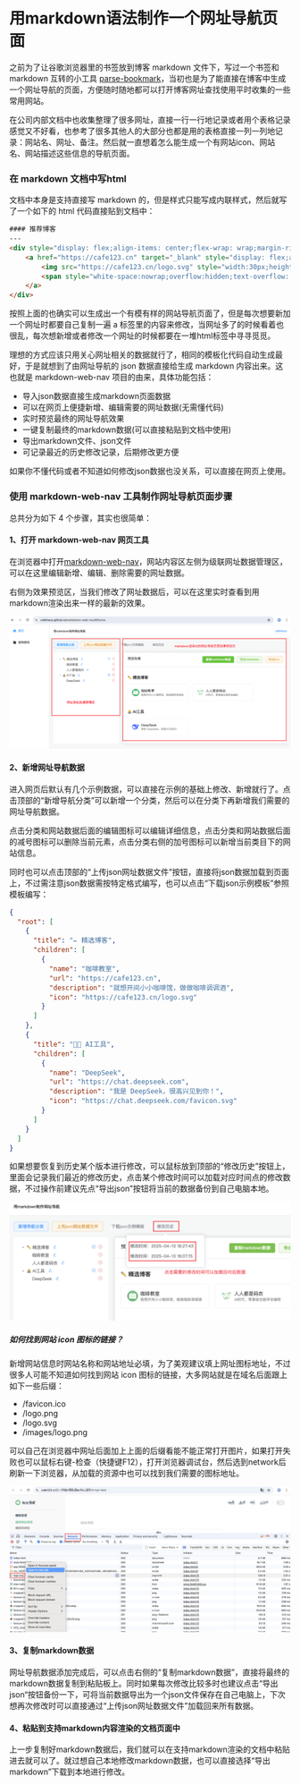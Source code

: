 # 用markdown语法制作一个网址导航页面

之前为了让谷歌浏览器里的书签放到博客 markdown 文件下，写过一个书签和 markdown 互转的小工具 [parse-bookmark](https://github.com/cafehaus/parse-bookmark)，当初也是为了能直接在博客中生成一个网址导航的页面，方便随时随地都可以打开博客网址查找使用平时收集的一些常用网站。

在公司内部文档中也收集整理了很多网址，直接一行一行地记录或者用个表格记录感觉又不好看，也参考了很多其他人的大部分也都是用的表格直接一列一列地记录：网站名、网址、备注。然后就一直想着怎么能生成一个有网站icon、网站名、网站描述这些信息的导航页面。

### 在 markdown 文档中写html
文档中本身是支持直接写 markdown 的，但是样式只能写成内联样式，然后就写了一个如下的 html 代码直接贴到文档中：

```html
#### 推荐博客
---
<div style="display: flex;align-items: center;flex-wrap: wrap;margin-right: 20px;">
    <a href="https://cafe123.cn" target="_blank" style="display: flex;align-items: center;margin: 0 20px 20px 0;padding: 20px;border-radius: 10px;border: 1px solid #EEE;width:250px;">
        <img src="https://cafe123.cn/logo.svg" style="width:30px;height:30px;border-radius:50%;margin-right:8px;" />
        <span style="white-space:nowrap;overflow:hidden;text-overflow: ellipsis;">cafehaus</span>
    </a>
</div>
```

按照上面的也确实可以生成出一个有模有样的网站导航页面了，但是每次想要新加一个网址时都要自己复制一遍 a 标签里的内容来修改，当网址多了的时候看着也很乱，每次想新增或者修改一个网址的时候都要在一堆html标签中寻寻觅觅。

理想的方式应该只用关心网址相关的数据就行了，相同的模板化代码自动生成最好，于是就想到了由网址导航的 json 数据直接给生成 markdown 内容出来。这也就是 markdown-web-nav 项目的由来，具体功能包括：

* 导入json数据直接生成markdown页面数据
* 可以在网页上便捷新增、编辑需要的网址数据(无需懂代码)
* 实时预览最终的网址导航效果
* 一键复制最终的markdown数据(可以直接粘贴到文档中使用)
* 导出markdown文件、json文件
* 可记录最近的历史修改记录，后期修改更方便

如果你不懂代码或者不知道如何修改json数据也没关系，可以直接在网页上使用。

### 使用 markdown-web-nav 工具制作网址导航页面步骤

总共分为如下 4 个步骤，其实也很简单：

#### 1、打开 markdown-web-nav 网页工具
在浏览器中打开[markdown-web-nav](https://cafehaus.github.io/markdown-web-nav)，网站内容区左侧为级联网址数据管理区，可以在这里编辑新增、编辑、删除需要的网址数据。

右侧为效果预览区，当我们修改了网址数据后，可以在这里实时查看到用markdown渲染出来一样的最新的效果。

<img src="./1.png" />

#### 2、新增网址导航数据
进入网页后默认有几个示例数据，可以直接在示例的基础上修改、新增就行了。点击顶部的“新增导航分类”可以新增一个分类，然后可以在分类下再新增我们需要的网址导航数据。

点击分类和网站数据后面的编辑图标可以编辑详细信息，点击分类和网站数据后面的减号图标可以删除当前元素，点击分类右侧的加号图标可以新增当前类目下的网站信息。

同时也可以点击顶部的“上传json网址数据文件”按钮，直接将json数据加载到页面上，不过需注意json数据需按特定格式编写，也可以点击“下载json示例模板”参照模板编写：

```json
{
  "root": [
    {
      "title": "✏️ 精选博客",
      "children": [
        {
          "name": "咖啡教室",
          "url": "https://cafe123.cn",
          "description": "就想开间小小咖啡馆，做做咖啡调调酒",
          "icon": "https://cafe123.cn/logo.svg"
        }
      ]
    },
    {
      "title": "🧑‍💻 AI工具",
      "children": [
        {
          "name": "DeepSeek",
          "url": "https://chat.deepseek.com",
          "description": "我是 DeepSeek，很高兴见到你！",
          "icon": "https://chat.deepseek.com/favicon.svg"
        }
      ]
    }
  ]
}
```

如果想要恢复到历史某个版本进行修改，可以鼠标放到顶部的“修改历史”按钮上，里面会记录我们最近的修改历史，点击某个修改时间可以加载对应时间点的修改数据，不过操作前建议先点“导出json”按钮将当前的数据备份到自己电脑本地。

<img src="./2.png" />

##### 如何找到网站 icon 图标的链接？

新增网站信息时网站名称和网站地址必填，为了美观建议填上网址图标地址，不过很多人可能不知道如何找到网站 icon 图标的链接，大多网站就是在域名后面跟上如下一些后缀：

* /favicon.ico
* /logo.png
* /logo.svg
* /images/logo.png

可以自己在浏览器中网址后面加上上面的后缀看能不能正常打开图片，如果打开失败也可以鼠标右键-检查（快捷键F12），打开浏览器调试台，然后选到network后刷新一下浏览器，从加载的资源中也可以找到我们需要的图标地址。

<img src="./3.png" />

#### 3、复制markdown数据
网址导航数据添加完成后，可以点击右侧的“复制markdown数据”，直接将最终的markdown数据复制到粘贴板上。同时如果每次修改比较多时也建议点击“导出json“按钮备份一下，可将当前数据导出为一个json文件保存在自己电脑上，下次想再次修改时可以直接通过“上传json网址数据文件”加载回来所有数据。

#### 4、粘贴到支持markdown内容渲染的文档页面中
上一步复制好markdown数据后，我们就可以在支持markdown渲染的文档中粘贴进去就可以了。就过想自己本地修改markdown数据，也可以直接选择“导出markdown”下载到本地进行修改。



